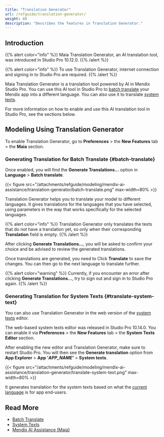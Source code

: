 ```yaml
---
title: "Translation Generator"
url: /refguide/translation-generator/
weight: 80
description: "Describes the features in Translation Generator."
---
```


## Introduction 

{{% alert color="info" %}}
Maia Translation Generator, an AI translation tool, was introduced in Studio Pro 10.12.0.
{{% /alert %}}

{{% alert color="info" %}}
To use Translation Generator, internet connection and signing in to Studio Pro are required.
{{% /alert %}}

Maia Translation Generator is a translation tool powered by AI in Mendix Studio Pro. You can use this AI tool in Studio Pro to [batch translate](/refguide/batch-translate/) your Mendix app into a different language. You can also use it to translate [system texts](/refguide/system-texts/).

For more information on how to enable and use this AI translation tool in Studio Pro, see the sections below.

## Modeling Using Translation Generator

To enable Translation Generator, go to **Preferences** > the **New Features** tab > the **Maia** section.

### Generating Translation for Batch Translate {#batch-translate}

Once enabled, you will find the **Generate Translations...** option in **Language** > **Batch translate**. 

{{< figure src="/attachments/refguide/modeling/mendix-ai-assistance/translation-generator/batch-translate.png" max-width=80% >}}

Translation Generator helps you to translate your model to different languages. It gives translations for the languages that you have selected, using parameters in the way that works specifically for the selected languages.

{{% alert color="info" %}}
Translation Generator only translates the texts that do not have a translation yet, so only when their corresponding **Translation** field is empty.
{{% /alert %}}

After clicking **Generate Translations...**, you will be asked to confirm your choice and be advised to review the generated translations.

Once translations are generated, you need to Click **Translate** to save the changes. You can then go to the next language to translate further.

{{% alert color="warning" %}}
Currently, if you encounter an error after clicking **Generate Translations...**, try to sign out and sign in to Studio Pro again.
{{% /alert %}}

### Generating Translation for System Texts {#translate-system-text}

You can also use Translation Generator in the web version of the [system texts](/refguide/system-texts/) editor. 

The web-based system texts editor was released in Studio Pro 10.14.0. You can enable it via **Preferences** > the **New Features** tab > the **System Texts Editor** section.

After enabling the new editor and Translation Generator, make sure to restart Studio Pro. You will then see the **Generate translation** option from **App Explorer** > **App '*APP_NAME*'** > **System texts**.

{{< figure src="/attachments/refguide/modeling/mendix-ai-assistance/translation-generator/translate-system-text.png" max-width=80% >}}

It generates translation for the system texts based on what the [current language](/refguide/translatable-texts/#current-language) is for app end-users. 

## Read More

* [Batch Translate](/refguide/batch-translate/)
* [System Texts](/refguide/system-texts/)
* [Mendix AI Assistance (Maia)](/refguide/mendix-ai-assistance/)
